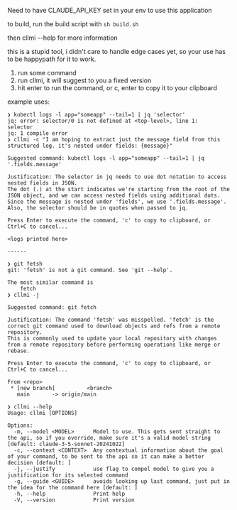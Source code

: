 Need to have CLAUDE_API_KEY set in your env to use this application

to build, run the build script with ```sh build.sh```

then cllmi --help for more information


this is a stupid tool, i didn't care to handle edge cases yet, so your use has to be happypath for it to work.

1. run some command
2. run cllmi, it will suggest to you a fixed version
3. hit enter to run the command, or c, enter to copy it to your clipboard


example uses:
```
❯ kubectl logs -l app="someapp" --tail=1 | jq 'selector'
jq: error: selector/0 is not defined at <top-level>, line 1:
selector
jq: 1 compile error
❯ cllmi -c "I am hoping to extract just the message field from this structured log. it's nested under fields: {message}"

Suggested command: kubectl logs -l app="someapp" --tail=1 | jq '.fields.message'

Justification: The selector in jq needs to use dot notation to access nested fields in JSON.
The dot (.) at the start indicates we're starting from the root of the JSON object, and we can access nested fields using additional dots.
Since the message is nested under 'fields', we use '.fields.message'. Also, the selector should be in quotes when passed to jq.

Press Enter to execute the command, 'c' to copy to clipboard, or Ctrl+C to cancel...

<logs printed here>

------

❯ git fetsh
git: 'fetsh' is not a git command. See 'git --help'.

The most similar command is
	fetch
❯ cllmi -j

Suggested command: git fetch

Justification: The command 'fetsh' was misspelled. 'fetch' is the correct git command used to download objects and refs from a remote repository.
This is commonly used to update your local repository with changes from a remote repository before performing operations like merge or rebase.

Press Enter to execute the command, 'c' to copy to clipboard, or Ctrl+C to cancel...

From <repo>
 * [new branch]          <branch>
   main       -> origin/main

❯ cllmi --help
Usage: cllmi [OPTIONS]

Options:
  -m, --model <MODEL>      Model to use. This gets sent straight to the api, so if you override, make sure it's a valid model string [default: claude-3-5-sonnet-20241022]
  -c, --context <CONTEXT>  Any contextual information about the goal of your command, to be sent to the api so it can make a better decision [default: ]
  -j, --justify            use flag to compel model to give you a justification for its selected command
  -g, --guide <GUIDE>      avoids looking up last command, just put in the idea for the command here [default: ]
  -h, --help               Print help
  -V, --version            Print version
```
